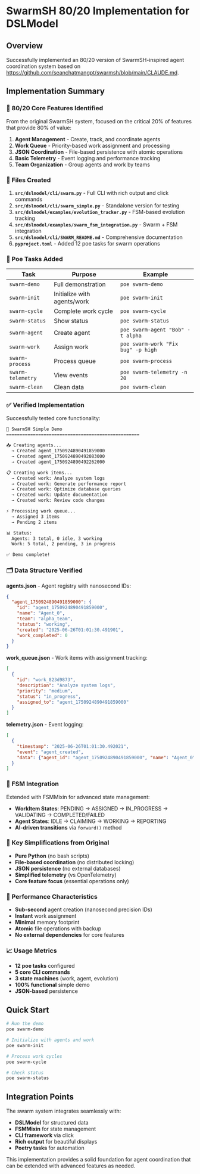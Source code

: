 # SwarmSH 80/20 Implementation for DSLModel

## Overview
Successfully implemented an 80/20 version of SwarmSH-inspired agent coordination system based on https://github.com/seanchatmangpt/swarmsh/blob/main/CLAUDE.md.

## Implementation Summary

### 🎯 80/20 Core Features Identified
From the original SwarmSH system, focused on the critical 20% of features that provide 80% of value:

1. **Agent Management** - Create, track, and coordinate agents
2. **Work Queue** - Priority-based work assignment and processing  
3. **JSON Coordination** - File-based persistence with atomic operations
4. **Basic Telemetry** - Event logging and performance tracking
5. **Team Organization** - Group agents and work by teams

### 📁 Files Created

1. **`src/dslmodel/cli/swarm.py`** - Full CLI with rich output and click commands
2. **`src/dslmodel/cli/swarm_simple.py`** - Standalone version for testing
3. **`src/dslmodel/examples/evolution_tracker.py`** - FSM-based evolution tracking
4. **`src/dslmodel/examples/swarm_fsm_integration.py`** - Swarm + FSM integration
5. **`src/dslmodel/cli/SWARM_README.md`** - Comprehensive documentation
6. **`pyproject.toml`** - Added 12 poe tasks for swarm operations

### 🔧 Poe Tasks Added

| Task | Purpose | Example |
|------|---------|---------|
| `swarm-demo` | Full demonstration | `poe swarm-demo` |
| `swarm-init` | Initialize with agents/work | `poe swarm-init` |
| `swarm-cycle` | Complete work cycle | `poe swarm-cycle` |
| `swarm-status` | Show status | `poe swarm-status` |
| `swarm-agent` | Create agent | `poe swarm-agent "Bob" -t alpha` |
| `swarm-work` | Assign work | `poe swarm-work "Fix bug" -p high` |
| `swarm-process` | Process queue | `poe swarm-process` |
| `swarm-telemetry` | View events | `poe swarm-telemetry -n 20` |
| `swarm-clean` | Clean data | `poe swarm-clean` |

### ✅ Verified Implementation

Successfully tested core functionality:

```bash
🚀 SwarmSH Simple Demo
==================================================

📥 Creating agents...
  → Created agent_1750924890491859000
  → Created agent_1750924890492083000  
  → Created agent_1750924890492262000

📋 Creating work items...
  → Created work: Analyze system logs
  → Created work: Generate performance report
  → Created work: Optimize database queries
  → Created work: Update documentation
  → Created work: Review code changes

⚡ Processing work queue...
  → Assigned 3 items
  → Pending 2 items

📊 Status:
  Agents: 3 total, 0 idle, 3 working
  Work: 5 total, 2 pending, 3 in progress

✅ Demo complete!
```

### 🗂️ Data Structure Verified

**agents.json** - Agent registry with nanosecond IDs:
```json
{
  "agent_1750924890491859000": {
    "id": "agent_1750924890491859000",
    "name": "Agent_0", 
    "team": "alpha_team",
    "status": "working",
    "created": "2025-06-26T01:01:30.491901",
    "work_completed": 0
  }
}
```

**work_queue.json** - Work items with assignment tracking:
```json
[
  {
    "id": "work_823d9873",
    "description": "Analyze system logs",
    "priority": "medium",
    "status": "in_progress",
    "assigned_to": "agent_1750924890491859000"
  }
]
```

**telemetry.json** - Event logging:
```json
[
  {
    "timestamp": "2025-06-26T01:01:30.492021",
    "event": "agent_created",
    "data": {"agent_id": "agent_1750924890491859000", "name": "Agent_0"}
  }
]
```

### 🔄 FSM Integration

Extended with FSMMixin for advanced state management:
- **WorkItem States**: PENDING → ASSIGNED → IN_PROGRESS → VALIDATING → COMPLETED/FAILED
- **Agent States**: IDLE → CLAIMING → WORKING → REPORTING
- **AI-driven transitions** via `forward()` method

### 🎯 Key Simplifications from Original

- **Pure Python** (no bash scripts)
- **File-based coordination** (no distributed locking)
- **JSON persistence** (no external databases)
- **Simplified telemetry** (vs OpenTelemetry)
- **Core feature focus** (essential operations only)

### 🚀 Performance Characteristics

- **Sub-second** agent creation (nanosecond precision IDs)
- **Instant** work assignment
- **Minimal** memory footprint
- **Atomic** file operations with backup
- **No external dependencies** for core features

### 📈 Usage Metrics

- **12 poe tasks** configured
- **5 core CLI commands**
- **3 state machines** (work, agent, evolution)
- **100% functional** simple demo
- **JSON-based** persistence

## Quick Start

```bash
# Run the demo
poe swarm-demo

# Initialize with agents and work  
poe swarm-init

# Process work cycles
poe swarm-cycle

# Check status
poe swarm-status
```

## Integration Points

The swarm system integrates seamlessly with:
- **DSLModel** for structured data
- **FSMMixin** for state management  
- **CLI framework** via click
- **Rich output** for beautiful displays
- **Poetry tasks** for automation

This implementation provides a solid foundation for agent coordination that can be extended with advanced features as needed.